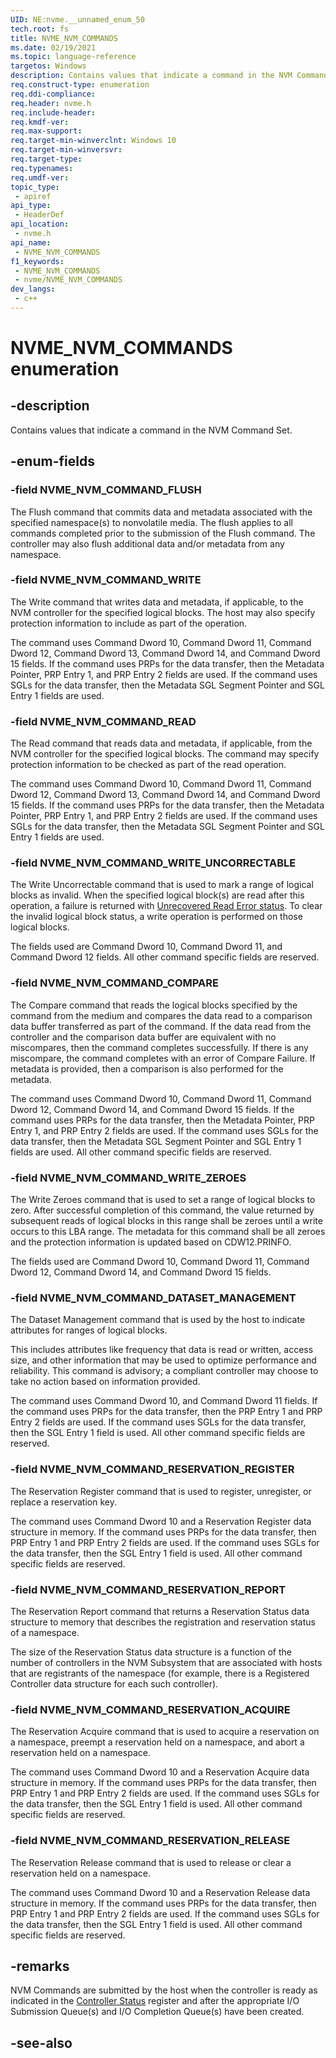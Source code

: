 ```yaml
---
UID: NE:nvme.__unnamed_enum_50
tech.root: fs 
title: NVME_NVM_COMMANDS
ms.date: 02/19/2021 
ms.topic: language-reference
targetos: Windows
description: Contains values that indicate a command in the NVM Command Set.
req.construct-type: enumeration
req.ddi-compliance: 
req.header: nvme.h
req.include-header: 
req.kmdf-ver: 
req.max-support: 
req.target-min-winverclnt: Windows 10 
req.target-min-winversvr: 
req.target-type: 
req.typenames: 
req.umdf-ver: 
topic_type:
 - apiref
api_type:
 - HeaderDef
api_location:
 - nvme.h
api_name:
 - NVME_NVM_COMMANDS
f1_keywords:
 - NVME_NVM_COMMANDS
 - nvme/NVME_NVM_COMMANDS
dev_langs:
 - c++
---
```


# NVME_NVM_COMMANDS enumeration

## -description

Contains values that indicate a command in the NVM Command Set.

## -enum-fields

### -field NVME_NVM_COMMAND_FLUSH

The Flush command that commits data and metadata associated with the specified namespace(s) to nonvolatile media. The flush applies to all commands completed prior to the submission of the Flush command. The controller may also flush additional data and/or metadata from any namespace.

### -field NVME_NVM_COMMAND_WRITE

The Write command that writes data and metadata, if applicable, to the NVM controller for the specified logical blocks. The host may also specify protection information to include as part of the operation.

The command uses Command Dword 10, Command Dword 11, Command Dword 12, Command Dword 13, Command Dword 14, and Command Dword 15 fields. If the command uses PRPs for the data transfer, then the Metadata Pointer, PRP Entry 1, and PRP Entry 2 fields are used. If the command uses SGLs for the data transfer, then the Metadata SGL Segment Pointer and SGL Entry 1 fields are used.

### -field NVME_NVM_COMMAND_READ

The Read command that reads data and metadata, if applicable, from the NVM controller for the specified logical blocks. The command may specify protection information to be checked as part of the read operation.

The command uses Command Dword 10, Command Dword 11, Command Dword 12, Command Dword 13, Command Dword 14, and Command Dword 15 fields. If the command uses PRPs for the data transfer, then the Metadata Pointer, PRP Entry 1, and PRP Entry 2 fields are used. If the command uses SGLs for the data transfer, then the Metadata SGL Segment Pointer and SGL Entry 1 fields are used.

### -field NVME_NVM_COMMAND_WRITE_UNCORRECTABLE

The Write Uncorrectable command that is used to mark a range of logical blocks as invalid. When the specified logical block(s) are read after this operation, a failure is returned with [Unrecovered Read Error status](ne-nvme-nvme_status_media_error_codes.md). To clear the invalid logical block status, a write operation is performed on those logical blocks.

The fields used are Command Dword 10, Command Dword 11, and Command Dword 12 fields. All other command specific fields are reserved.

### -field NVME_NVM_COMMAND_COMPARE

The Compare command that reads the logical blocks specified by the command from the medium and compares the data read to a comparison data buffer transferred as part of the command. If the data read from the controller and the comparison data buffer are equivalent with no miscompares, then the command completes successfully. If there is any miscompare, the command completes with an error of Compare Failure. If metadata is provided, then a comparison is also performed for the metadata.

The command uses Command Dword 10, Command Dword 11, Command Dword 12, Command Dword 14, and Command Dword 15 fields. If the command uses PRPs for the data transfer, then the Metadata Pointer, PRP Entry 1, and PRP Entry 2 fields are used. If the command uses SGLs for the data transfer, then the Metadata SGL Segment Pointer and SGL Entry 1 fields are used. All other command specific fields are reserved.

### -field NVME_NVM_COMMAND_WRITE_ZEROES

The Write Zeroes command that is used to set a range of logical blocks to zero. After successful completion of this command, the value returned by subsequent reads of logical blocks in this range shall be zeroes until a write occurs to this LBA range. The metadata for this command shall be all zeroes and the protection information is updated based on CDW12.PRINFO.

The fields used are Command Dword 10, Command Dword 11, Command Dword 12, Command Dword 14, and Command Dword 15 fields.

### -field NVME_NVM_COMMAND_DATASET_MANAGEMENT

The Dataset Management command that is used by the host to indicate attributes for ranges of logical blocks.

This includes attributes like frequency that data is read or written, access size, and other information that may be used to optimize performance and reliability. This command is advisory; a compliant controller may choose to take no action based on information provided.

The command uses Command Dword 10, and Command Dword 11 fields. If the command uses PRPs for the data transfer, then the PRP Entry 1 and PRP Entry 2 fields are used. If the command uses SGLs for the data transfer, then the SGL Entry 1 field is used. All other command specific fields are reserved.

### -field NVME_NVM_COMMAND_RESERVATION_REGISTER

The Reservation Register command that is used to register, unregister, or replace a reservation key.

The command uses Command Dword 10 and a Reservation Register data structure in memory. If the command uses PRPs for the data transfer, then PRP Entry 1 and PRP Entry 2 fields are used. If the command uses SGLs for the data transfer, then the SGL Entry 1 field is used. All other command specific fields are reserved.

### -field NVME_NVM_COMMAND_RESERVATION_REPORT

The Reservation Report command that returns a Reservation Status data structure to memory that describes the registration and reservation status of a namespace.

The size of the Reservation Status data structure is a function of the number of controllers in the NVM Subsystem that are associated with hosts that are registrants of the namespace (for example, there is a Registered Controller data structure for each such controller).

### -field NVME_NVM_COMMAND_RESERVATION_ACQUIRE

The Reservation Acquire command that is used to acquire a reservation on a namespace, preempt a reservation held on a namespace, and abort a reservation held on a namespace.

The command uses Command Dword 10 and a Reservation Acquire data structure in memory. If the command uses PRPs for the data transfer, then PRP Entry 1 and PRP Entry 2 fields are used. If the command uses SGLs for the data transfer, then the SGL Entry 1 field is used. All other command specific fields are reserved.

### -field NVME_NVM_COMMAND_RESERVATION_RELEASE

The Reservation Release command that is used to release or clear a reservation held on a namespace.

The command uses Command Dword 10 and a Reservation Release data structure in memory. If the command uses PRPs for the data transfer, then PRP Entry 1 and PRP Entry 2 fields are used. If the command uses SGLs for the data transfer, then the SGL Entry 1 field is used. All other command specific fields are reserved.

## -remarks

NVM Commands are submitted by the host when the controller is ready as indicated in the [Controller Status](ns-nvme-nvme_controller_status.md) register and after the appropriate I/O Submission Queue(s) and I/O Completion Queue(s) have been created.

## -see-also

